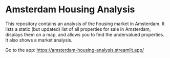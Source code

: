 # Amsterdam Housing Analysis

This repository contains an analysis of the housing market in Amsterdam. It lists a static (but updated) list of all properties for sale in Amsterdam, displays
them on a map, and allows you to find the undervalued properties. It also shows a market analysis.

Go to the app: https://amsterdam-housing-analysis.streamlit.app/

